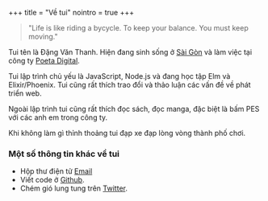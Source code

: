 +++
title = "Về tui"
nointro = true
+++

<blockquote class="site-blockquote">
"Life is like riding a bycycle. To keep your balance. You must keep moving."
</blockquote>

Tui tên là Đặng Văn Thanh. Hiện đang sinh sống ở [Sài Gòn](<https://vi.wikipedia.org/wiki/S%C3%A0i_G%C3%B2n_(%C4%91%E1%BB%8Bnh_h%C6%B0%E1%BB%9Bng)>) và làm việc tại công ty [Poeta Digital](https://poetadigital.com).

Tui lập trình chủ yếu là JavaScript, Node.js và đang học tập Elm và Elixir/Phoenix. Tui cũng rất thích trao đổi và thảo luận các vấn đề về phát triển web.

Ngoài lập trình tui cũng rất thích đọc sách, đọc manga, đặc biệt là bấm PES với các anh em trong công ty.

Khi không làm gì thỉnh thoảng tui đạp xe đạp lòng vòng thành phố chơi.

### Một số thông tin khác về tui

- Hộp thư điện tử <a href="mailto:dangvanthanh@dangthanh.org">Email</a>
- Viết code ở [Github](https://github.com/dangvanthanh).
- Chém gió lung tung trên [Twitter](https://twitter.com/dangvanthanh).
